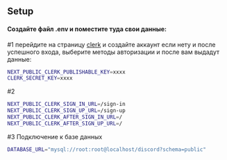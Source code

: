 ## Setup

#### Создайте файл .env и поместите туда свои данные:

#1 перейдите на страницу [clerk](https://clerk.com/) и создайте аккаунт если нету и после успешного входа, выберите методы авторизации и после вам выдадут данные:
```bash
NEXT_PUBLIC_CLERK_PUBLISHABLE_KEY=xxxx
CLERK_SECRET_KEY=xxxx
```

#2
```bash
NEXT_PUBLIC_CLERK_SIGN_IN_URL=/sign-in
NEXT_PUBLIC_CLERK_SIGN_UP_URL=/sign-up
NEXT_PUBLIC_CLERK_AFTER_SIGN_IN_URL=/
NEXT_PUBLIC_CLERK_AFTER_SIGN_UP_URL=/
```

#3 Подключение к базе данных
```bash
DATABASE_URL="mysql://root:root@localhost/discord?schema=public"
```